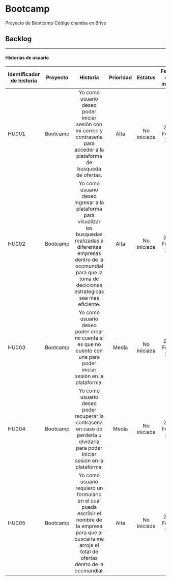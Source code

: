 # Bootcamp
Proyecto de Bootcamp  Código chamba en Brivé

## Backlog
****
#### Historias de usuario

| Identificador de historia| Proyecto  | Historia | Prioridad | Estatus | Fecha de inicio | Sprint |
| ------------------ |:---------:|:--------:|:---------:|:-------:|:--------:|-------:|
| HU001              | Bootcamp | Yo como usuario deseo poder iniciar sesión con mi correo y contraseña para acceder a la plataforma de busqueda de ofertas. | Alta | No iniciada | 28-Feb-22 | Sprint 1 |
| HU002              | Bootcamp | Yo como usuario deseo ingresar a la plataforma para visualizar las busquedas realizadas a diferentes empresas dentro de la occmundial para que la toma de deciciones estrategicas sea mas eficiente. | Alta | No iniciada | 28-Feb-22 | Sprint 1 |
| HU003              | Bootcamp | Yo como usuario deseo poder crear mi cuenta si es que no cuento con una para poder iniciar sesión en la plataforma. | Media | No iniciada | 28-Feb-22 | Sprint 1 |
| HU004              | Bootcamp | Yo como usuario deseo poder recuperar la contraseña en caso de perderla u olvidarla para poder iniciar sesión en la plataforma. | Media | No iniciada | 28-Feb-22 | Sprint 1 |
| HU005              | Bootcamp | Yo como usuario requiero un formulario en el cual pueda escribir el nombre de la empresa para que al buscarla  me arroje el total de ofertas dentro de la occmundial. | Alta | No iniciada | 28-Feb-22 | Sprint 1 |
